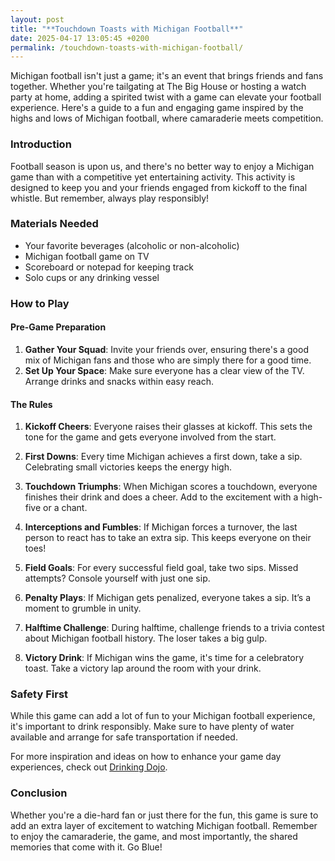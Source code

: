 ```yaml
---
layout: post
title: "**Touchdown Toasts with Michigan Football**"
date: 2025-04-17 13:05:45 +0200
permalink: /touchdown-toasts-with-michigan-football/
---
```



Michigan football isn't just a game; it's an event that brings friends and fans together. Whether you're tailgating at The Big House or hosting a watch party at home, adding a spirited twist with a game can elevate your football experience. Here's a guide to a fun and engaging game inspired by the highs and lows of Michigan football, where camaraderie meets competition.

### Introduction

Football season is upon us, and there's no better way to enjoy a Michigan game than with a competitive yet entertaining activity. This activity is designed to keep you and your friends engaged from kickoff to the final whistle. But remember, always play responsibly!

### Materials Needed

- Your favorite beverages (alcoholic or non-alcoholic)
- Michigan football game on TV
- Scoreboard or notepad for keeping track
- Solo cups or any drinking vessel

### How to Play

#### Pre-Game Preparation

1. **Gather Your Squad**: Invite your friends over, ensuring there's a good mix of Michigan fans and those who are simply there for a good time.
2. **Set Up Your Space**: Make sure everyone has a clear view of the TV. Arrange drinks and snacks within easy reach.

#### The Rules

1. **Kickoff Cheers**: Everyone raises their glasses at kickoff. This sets the tone for the game and gets everyone involved from the start.

2. **First Downs**: Every time Michigan achieves a first down, take a sip. Celebrating small victories keeps the energy high.

3. **Touchdown Triumphs**: When Michigan scores a touchdown, everyone finishes their drink and does a cheer. Add to the excitement with a high-five or a chant.

4. **Interceptions and Fumbles**: If Michigan forces a turnover, the last person to react has to take an extra sip. This keeps everyone on their toes!

5. **Field Goals**: For every successful field goal, take two sips. Missed attempts? Console yourself with just one sip.

6. **Penalty Plays**: If Michigan gets penalized, everyone takes a sip. It’s a moment to grumble in unity.

7. **Halftime Challenge**: During halftime, challenge friends to a trivia contest about Michigan football history. The loser takes a big gulp.

8. **Victory Drink**: If Michigan wins the game, it's time for a celebratory toast. Take a victory lap around the room with your drink.

### Safety First

While this game can add a lot of fun to your Michigan football experience, it's important to drink responsibly. Make sure to have plenty of water available and arrange for safe transportation if needed.

For more inspiration and ideas on how to enhance your game day experiences, check out [Drinking Dojo](https://drinkingdojo.com).

### Conclusion

Whether you're a die-hard fan or just there for the fun, this game is sure to add an extra layer of excitement to watching Michigan football. Remember to enjoy the camaraderie, the game, and most importantly, the shared memories that come with it. Go Blue!